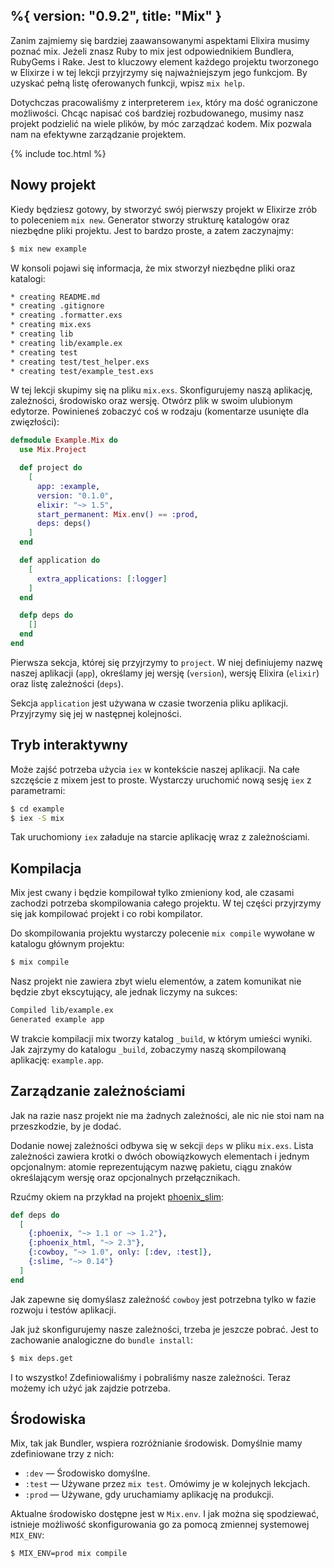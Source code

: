 %{
  version: "0.9.2",
  title: "Mix"
}
---

Zanim zajmiemy się bardziej zaawansowanymi aspektami Elixira musimy poznać mix. Jeżeli znasz Ruby to mix jest odpowiednikiem Bundlera, RubyGems i Rake. Jest to kluczowy element każdego projektu tworzonego w Elixirze i w tej lekcji przyjrzymy się najważniejszym jego funkcjom. By uzyskać pełną listę oferowanych funkcji, wpisz `mix help`.

Dotychczas pracowaliśmy z interpreterem `iex`, który ma dość ograniczone możliwości. Chcąc napisać coś bardziej rozbudowanego, musimy nasz projekt podzielić na wiele plików, by móc zarządzać kodem. Mix pozwala nam na efektywne zarządzanie projektem.

{% include toc.html %}

## Nowy projekt

Kiedy będziesz gotowy, by stworzyć swój pierwszy projekt w Elixirze zrób to poleceniem `mix new`. Generator stworzy strukturę katalogów oraz niezbędne pliki projektu. Jest to bardzo proste, a zatem zaczynajmy:

```bash
$ mix new example
```

W konsoli pojawi się informacja, że mix stworzył niezbędne pliki oraz katalogi:

```bash
* creating README.md
* creating .gitignore
* creating .formatter.exs
* creating mix.exs
* creating lib
* creating lib/example.ex
* creating test
* creating test/test_helper.exs
* creating test/example_test.exs
```

W tej lekcji skupimy się na pliku `mix.exs`. Skonfigurujemy naszą aplikację, zależności, środowisko oraz wersję. Otwórz plik w swoim ulubionym edytorze. Powinieneś zobaczyć coś w rodzaju (komentarze usunięte dla zwięzłości):

```elixir
defmodule Example.Mix do
  use Mix.Project

  def project do
    [
      app: :example,
      version: "0.1.0",
      elixir: "~> 1.5",
      start_permanent: Mix.env() == :prod,
      deps: deps()
    ]
  end

  def application do
    [
      extra_applications: [:logger]
    ]
  end

  defp deps do
    []
  end
end
```

Pierwsza sekcja, której się przyjrzymy to `project`.  W niej definiujemy nazwę naszej aplikacji (`app`), określamy jej wersję (`version`), wersję Elixira (`elixir`) oraz listę zależności (`deps`).

Sekcja `application` jest używana w czasie tworzenia pliku aplikacji. Przyjrzymy się jej w następnej kolejności.

## Tryb interaktywny

Może zajść potrzeba użycia `iex` w kontekście naszej aplikacji.  Na całe szczęście z mixem jest to proste. Wystarczy uruchomić nową sesję `iex` z parametrami:

```bash
$ cd example
$ iex -S mix
```

Tak uruchomiony `iex` załaduje na starcie aplikację wraz z zależnościami.

## Kompilacja

Mix jest cwany i będzie kompilował tylko zmieniony kod, ale czasami zachodzi potrzeba skompilowania całego projektu. W tej części przyjrzymy się jak kompilować projekt i co robi kompilator.

Do skompilowania projektu wystarczy polecenie `mix compile` wywołane w katalogu głównym projektu:

```bash
$ mix compile
```

Nasz projekt nie zawiera zbyt wielu elementów, a zatem komunikat nie będzie zbyt ekscytujący, ale jednak liczymy na sukces:

```bash
Compiled lib/example.ex
Generated example app
```

W trakcie kompilacji mix tworzy katalog `_build`, w którym umieści wyniki. Jak zajrzymy do katalogu `_build`, zobaczymy naszą skompilowaną aplikację: `example.app`.

## Zarządzanie zależnościami

Jak na razie nasz projekt nie ma żadnych zależności, ale nic nie stoi nam na przeszkodzie, by je dodać.

Dodanie nowej zależności odbywa się w sekcji `deps` w pliku `mix.exs`. Lista zależności zawiera krotki o dwóch obowiązkowych elementach i jednym opcjonalnym: atomie reprezentującym nazwę pakietu, ciągu znaków określającym wersję oraz opcjonalnych przełącznikach.

Rzućmy okiem na przykład na projekt [phoenix_slim](https://github.com/doomspork/phoenix_slim):

```elixir
def deps do
  [
    {:phoenix, "~> 1.1 or ~> 1.2"},
    {:phoenix_html, "~> 2.3"},
    {:cowboy, "~> 1.0", only: [:dev, :test]},
    {:slime, "~> 0.14"}
  ]
end
```

Jak zapewne się domyślasz zależność `cowboy` jest potrzebna tylko w fazie rozwoju i testów aplikacji.

Jak już skonfigurujemy nasze zależności, trzeba je jeszcze pobrać. Jest to zachowanie analogiczne do `bundle install`:

```bash
$ mix deps.get
```

I to wszystko! Zdefiniowaliśmy i pobraliśmy nasze zależności. Teraz możemy ich użyć jak zajdzie potrzeba.

## Środowiska

Mix, tak jak Bundler, wspiera rozróżnianie środowisk. Domyślnie mamy zdefiniowane trzy z nich:

+ `:dev` — Środowisko domyślne.
+ `:test` — Używane przez `mix test`. Omówimy je w kolejnych lekcjach.
+ `:prod` — Używane, gdy uruchamiamy aplikację na produkcji.

Aktualne środowisko dostępne jest w `Mix.env`.  I jak można się spodziewać, istnieje możliwość skonfigurowania go za pomocą zmiennej systemowej `MIX_ENV`:

```bash
$ MIX_ENV=prod mix compile
```
